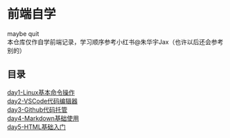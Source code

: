 # 前端自学
maybe quit<br>
本仓库仅作自学前端记录，学习顺序参考小红书@朱华宇Jax（也许以后还会参考别的）

## 目录 
[day1-Linux基本命令操作](https://github.com/ChengChen00/front-end-self-study-record/edit/main/day1-Linux基本命令操作.md)<br>
[day2-VSCode代码编辑器](https://github.com/ChengChen00/front-end-self-study-record/edit/main/day2-VSCode代码编辑器.md)<br>
[day3-Github代码托管](https://github.com/ChengChen00/front-end-self-study-record/edit/main/day3-Github代码托管.md)<br>
[day4-Markdown基础使用](https://github.com/ChengChen00/front-end-self-study-record/edit/main/day4-Markdown基础使用.md)<br>
[day5-HTML基础入门](https://github.com/ChengChen00/front-end-self-study-record/edit/main/day5-HTML基础入门.md)<br>
